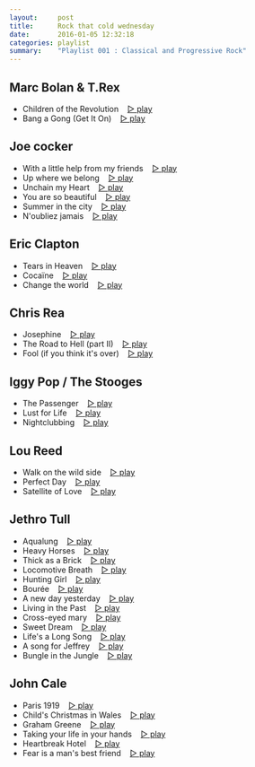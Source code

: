 ```yaml
---
layout:     post
title:      Rock that cold wednesday
date:       2016-01-05 12:32:18
categories: playlist
summary:    "Playlist 001 : Classical and Progressive Rock"
---
```


## Marc Bolan & T.Rex

* Children of the Revolution
  &nbsp;&nbsp; [▷ play](https://www.youtube.com/watch?v=GpVqWS-cUKc)
* Bang a Gong (Get It On)
  &nbsp;&nbsp; [▷ play](https://www.youtube.com/watch?v=TVEhDrJzM8E)

## Joe cocker

* With a little help from my friends
  &nbsp;&nbsp; [▷ play](https://www.youtube.com/watch?v=POaaw_x7gvQ)
* Up where we belong
  &nbsp;&nbsp; [▷ play](https://www.youtube.com/watch?v=X5h02ZmeB5c)
* Unchain my Heart
  &nbsp;&nbsp; [▷ play](https://www.youtube.com/watch?v=6eByMZJ9ueA)
* You are so beautiful
  &nbsp;&nbsp; [▷ play](https://www.youtube.com/watch?v=b4jwprFiDeU)
* Summer in the city
  &nbsp;&nbsp; [▷ play](https://www.youtube.com/watch?v=VGs7_Ttv-jU)
* N'oubliez jamais
  &nbsp;&nbsp; [▷ play](https://www.youtube.com/watch?v=YtISqOjbR4Q)

## Eric Clapton

* Tears in Heaven
  &nbsp;&nbsp; [▷ play](https://www.youtube.com/watch?v=JxPj3GAYYZ0)
* Cocaïne
  &nbsp;&nbsp; [▷ play](https://www.youtube.com/watch?v=pJyQpAiMXkg)
* Change the world
  &nbsp;&nbsp; [▷ play](https://www.youtube.com/watch?v=fGDIxcuPT7s)

## Chris Rea

* Josephine
  &nbsp;&nbsp; [▷ play](https://www.youtube.com/watch?v=sqxfD--wsNQ)
* The Road to Hell (part II)
  &nbsp;&nbsp; [▷ play](https://www.youtube.com/watch?v=gf1tGrzCD-w)
* Fool (if you think it's over)
  &nbsp;&nbsp; [▷ play](https://www.youtube.com/watch?v=cCd88ub_Tc8)

## Iggy Pop / The Stooges

* The Passenger
  &nbsp;&nbsp; [▷ play](https://www.youtube.com/watch?v=hLhNoEHaw)
* Lust for Life
  &nbsp;&nbsp; [▷ play](https://www.youtube.com/watch?v=jQvUBf5l7Vw)
* Nightclubbing
  &nbsp;&nbsp; [▷ play](https://www.youtube.com/watch?v=5F718vM1hHE)

## Lou Reed

* Walk on the wild side
  &nbsp;&nbsp; [▷ play](https://www.youtube.com/watch?v=0KaWSOlASWc)
* Perfect Day
  &nbsp;&nbsp; [▷ play](https://www.youtube.com/watch?v=QYEC4TZsy-Y)
* Satellite of Love
  &nbsp;&nbsp; [▷ play](https://www.youtube.com/watch?v=FH2EgYq_NCY)

## Jethro Tull

* Aqualung
  &nbsp;&nbsp; [▷ play](https://www.youtube.com/watch?v=B0jMPI_pUec)
* Heavy Horses
  &nbsp;&nbsp; [▷ play](https://www.youtube.com/watch?v=vRHATZzMh-g)
* Thick as a Brick
  &nbsp;&nbsp; [▷ play](https://www.youtube.com/watch?v=u9bk2MrMGaA)
* Locomotive Breath
  &nbsp;&nbsp; [▷ play](https://www.youtube.com/watch?v=i19d1QnstsA)
* Hunting Girl
  &nbsp;&nbsp; [▷ play](https://www.youtube.com/watch?v=ibDLLDOYfmY)
* Bourée
  &nbsp;&nbsp; [▷ play](https://www.youtube.com/watch?v=N2RNe2jwHE0)
* A new day yesterday
  &nbsp;&nbsp; [▷ play](https://www.youtube.com/watch?v=Kq5zTznlSJI)
* Living in the Past
  &nbsp;&nbsp; [▷ play](https://www.youtube.com/watch?v=2YymGJKhGgY)
* Cross-eyed mary
  &nbsp;&nbsp; [▷ play](https://www.youtube.com/watch?v=Tvt6lyiDwQc)
* Sweet Dream
  &nbsp;&nbsp; [▷ play](https://www.youtube.com/watch?v=bjhl7Y3N4)
* Life's a Long Song
  &nbsp;&nbsp; [▷ play](https://www.youtube.com/watch?v=flz5lL9V2Bk)
* A song for Jeffrey
  &nbsp;&nbsp; [▷ play](https://www.youtube.com/watch?v=3hZOeB-9D6Y)
* Bungle in the Jungle
  &nbsp;&nbsp; [▷ play](https://www.youtube.com/watch?v=0frSN92mTGo)

## John Cale

* Paris 1919
  &nbsp;&nbsp; [▷ play](https://www.youtube.com/watch?v=q5YHqWqhFkU)
* Child's Christmas in Wales
  &nbsp;&nbsp; [▷ play](https://www.youtube.com/watch?v=r9IKnVVRsmk)
* Graham Greene
  &nbsp;&nbsp; [▷ play](https://www.youtube.com/watch?v=n_g_n_SxVgc)
* Taking your life in your hands
  &nbsp;&nbsp; [▷ play](https://www.youtube.com/watch?v=Hd9UMWGKUxM)
* Heartbreak Hotel
  &nbsp;&nbsp; [▷ play](https://www.youtube.com/watch?v=AHF7b326ydg)
* Fear is a man's best friend
  &nbsp;&nbsp; [▷ play](https://www.youtube.com/watch?v=8iAAe_7_HOw)

